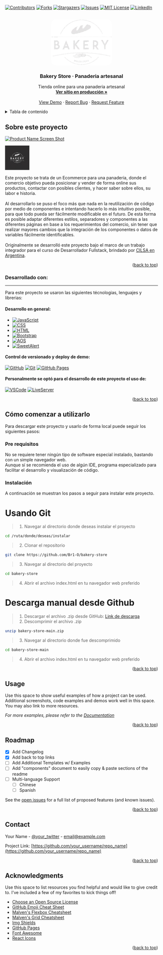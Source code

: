 <!-- Improved compatibility of back to top link: See: https://github.com/othneildrew/Best-README-Template/pull/73 -->
<a id="readme-top"></a>
<!--
*** Thanks for checking out the Best-README-Template. If you have a suggestion
*** that would make this better, please fork the repo and create a pull request
*** or simply open an issue with the tag "enhancement".
*** Don't forget to give the project a star!
*** Thanks again! Now go create something AMAZING! :D
-->



<!-- PROJECT SHIELDS -->
<!--
*** I'm using markdown "reference style" links for readability.
*** Reference links are enclosed in brackets [ ] instead of parentheses ( ).
*** See the bottom of this document for the declaration of the reference variables
*** for contributors-url, forks-url, etc. This is an optional, concise syntax you may use.
*** https://www.markdownguide.org/basic-syntax/#reference-style-links
-->
[![Contributors][contributors-shield]][contributors-url]
[![Forks][forks-shield]][forks-url]
[![Stargazers][stars-shield]][stars-url]
[![Issues][issues-shield]][issues-url]
[![MIT License][license-shield]][license-url]
[![LinkedIn][linkedin-shield]][linkedin-url]



<!-- PROJECT LOGO -->
<br />
<div align="center">
  <a href="https://raw.githubusercontent.com/Br1-O/bakery-store/main/assets/resources/images/imgs/logo.jpg">
    <img src="https://raw.githubusercontent.com/Br1-O/bakery-store/main/assets/resources/images/imgs/logo.png" alt="Logo" width="200" height="150" style="border-radius:15px;">
  </a>

  <h3 align="center"> Bakery Store · Panaderia artesanal </h3>

  <p align="center">
    Tienda online para una panaderia artesanal
    <br />
    <a href="https://br1-o.github.io/bakery-store"><strong> Ver sitio en producción »</strong></a>
    <br />
    <br />
    <a href="https://github.com/othneildrew/Best-README-Template">View Demo</a>
    ·
    <a href="https://github.com/othneildrew/Best-README-Template/issues/new?labels=bug&template=bug-report---.md">Report Bug</a>
    ·
    <a href="https://github.com/othneildrew/Best-README-Template/issues/new?labels=enhancement&template=feature-request---.md">Request Feature</a>
  </p>
</div>



<!-- TABLE OF CONTENTS -->
<details>
  <summary>Tabla de contenido </summary>
  <ol>
    <li>
      <a href="#about-the-project"> Sobre el proyecto</a>
      <ul>
        <li><a href="#built-with"> Construido con</a></li>
      </ul>
    </li>
    <li>
      <a href="#getting-started"> Cómo instalarlo</a>
      <ul>
        <li><a href="#prerequisites"> Pre requisitos</a></li>
        <li><a href="#installation"> Instalación </a></li>
      </ul>
    </li>
    <li><a href="#usage"> Uso </a></li>
    <li><a href="#roadmap"> Guía </a></li>
    <li><a href="#license"> Licencia </a></li>
    <li><a href="#contact"> Contacto </a></li>
    <li><a href="#acknowledgments"> Reconocimientos </a></li>
  </ol>
</details>



<!-- ABOUT THE PROJECT -->
## Sobre este proyecto

[![Product Name Screen Shot][product-screenshot]]([https://example.com](https://raw.githubusercontent.com/Br1-O/bakery-store/main/assets/resources/images/imgs/logo.jpg))

  <a href="https://raw.githubusercontent.com/Br1-O/bakery-store/main/assets/resources/images/imgs/logo.jpg">
    <img src="https://raw.githubusercontent.com/Br1-O/bakery-store/main/assets/resources/images/imgs/logo.jpg" alt="Logo" width="80" height="80">
  </a>

Este proyecto se trata de un Ecommerce para una panaderia, donde el comercio objetivo pueda posicionar y vender de forma online sus productos, contactar con posibles clientes, y hacer saber sobre ellos, su labor e historia. <br><br>
Al desarrollarlo se puso el foco más que nada en la reutilización de código por medio de componentes e intentando hacerlo lo más intuitivo posible, para que todo pueda ser fácilmente modificable en el futuro. De esta forma es posible adaptar diferentes estilos, separadores y componentes a las diferentes páginas en base a los requerimientos del comercio, sin tener que realizar mayores cambios que la integración de los componentes o datos de variables fácilmente identificables.
<br><br>
Originalmente se desarrolló este proyecto bajo el marco de un trabajo integrador para el curso de Desarrollador Fullstack, brindado por [CILSA en Argentina](https://www.cilsa.org/).

<p align="right">(<a href="#readme-top">back to top</a>)</p>


### Desarrollado con:
- - - - - - - - - - - - - - - - - - - - - - - - - - - - - - - - - - - - - - - -

Para este proyecto se usaron las siguientes técnologias, lenguajes y librerias:

#### Desarrollo en general:

* [![JavaScript][JavaScript.com]][JavaScript-url]
* [![CSS][CSS.com]][CSS-url]
* [![HTML][HTML.com]][HTML-url]
* [![Bootstrap][Bootstrap.com]][Bootstrap-url]
* [![AOS][AOS.com]][AOS-url]
* [![SweetAlert][SweetAlert.com]][SweetAlert-url]

#### Control de versionado y deploy de demo:

[![GitHub][GitHub.com]][GitHub-url]
[![Git][Git.com]][Git-url]
[![GitHub Pages][GitHubPages.com]][GitHubPages-url]

#### Personalmente se optó para el desarrollo de este proyecto el uso de:

[![VSCode][VSCode.com]][VSCode-url]
[![LiveServer][LiveServer.com]][LiveServer-url]


[JavaScript.com]: https://img.shields.io/badge/JavaScript-F7DF1E?logo=javascript&logoColor=white&style=for-the-badge
[JavaScript-url]: https://developer.mozilla.org/en-US/docs/Web/JavaScript

[CSS.com]: https://img.shields.io/badge/CSS-1572B6?logo=css3&logoColor=white&style=for-the-badge
[CSS-url]: https://developer.mozilla.org/en-US/docs/Web/CSS

[HTML.com]: https://img.shields.io/badge/HTML-E34F26?logo=html5&logoColor=white&style=for-the-badge
[HTML-url]: https://developer.mozilla.org/en-US/docs/Web/HTML

[Bootstrap.com]: https://img.shields.io/badge/Bootstrap-563D7C?logo=bootstrap&logoColor=white&style=for-the-badge
[Bootstrap-url]: https://getbootstrap.com

[AOS.com]: https://img.shields.io/badge/AOS-000000?logo=aos&logoColor=white&style=for-the-badge
[AOS-url]: https://michalsnik.github.io/aos/

[SweetAlert.com]: https://img.shields.io/badge/SweetAlert-0078D7?logo=sweetalert&logoColor=white&style=for-the-badge
[SweetAlert-url]: https://sweetalert.js.org/

[GitHub.com]: https://img.shields.io/badge/GitHub-181717?logo=github&logoColor=white&style=for-the-badge
[GitHub-url]: https://github.com/

[Git.com]: https://img.shields.io/badge/Git-F05032?logo=git&logoColor=white&style=for-the-badge
[Git-url]: https://git-scm.com/

[GitHubPages.com]: https://img.shields.io/badge/GitHub_Pages-222?logo=github&logoColor=white&style=for-the-badge
[GitHubPages-url]: https://pages.github.com/

[VSCode.com]: https://img.shields.io/badge/VSCode-007ACC?logo=visual-studio-code&logoColor=white&style=for-the-badge
[VSCode-url]: https://code.visualstudio.com/

[LiveServer.com]: https://img.shields.io/badge/LiveServer-4993CD?logo=visual-studio-code&logoColor=white&style=for-the-badge
[LiveServer-url]: https://marketplace.visualstudio.com/items?itemName=ritwickdey.LiveServer

<p align="right">(<a href="#readme-top">back to top</a>)</p>


<!-- GETTING STARTED -->
## Cómo comenzar a utilizarlo

Para descargar este proyecto y usarlo de forma local puede seguir los siguientes pasos:

### Pre requisitos

No se requiere tener ningún tipo de software especial instalado, bastando con un simple navegador web. 
<br>
Aunque sí se recomienda el uso de algún IDE, programa especializado para facilitar el desarrollo y visualización de código.
<br>

### Instalación

A continuación se muestran los pasos a seguir para instalar este proyecto.

# Usando Git

> 1. Navegar al directorio donde deseas instalar el proyecto
   ```sh
   cd /ruta/donde/deseas/instalar
   ```
> 2. Clonar el repositorio
   ```sh
   git clone https://github.com/Br1-O/bakery-store
   ```
 > 3. Navegar al directorio del proyecto
   ```sh
  cd bakery-store
   ```
> 4. Abrir el archivo index.html en tu navegador web preferido

# Descarga manual desde Github

> 1. Descargar el archivo .zip desde GitHub: [Link de descarga](https://github.com/Br1-O/bakery-store/archive/refs/heads/main.zip)
> 2. Descomprimir el archivo .zip
   ```sh
   unzip bakery-store-main.zip
   ```
 > 3. Navegar al directorio donde fue descomprimido
   ```sh
  cd bakery-store-main
   ```
> 4. Abrir el archivo index.html en tu navegador web preferido

<p align="right">(<a href="#readme-top">back to top</a>)</p>


<!-- USAGE EXAMPLES -->
## Usage

Use this space to show useful examples of how a project can be used. Additional screenshots, code examples and demos work well in this space. You may also link to more resources.

_For more examples, please refer to the [Documentation](https://example.com)_

<p align="right">(<a href="#readme-top">back to top</a>)</p>



<!-- ROADMAP -->
## Roadmap

- [x] Add Changelog
- [x] Add back to top links
- [ ] Add Additional Templates w/ Examples
- [ ] Add "components" document to easily copy & paste sections of the readme
- [ ] Multi-language Support
    - [ ] Chinese
    - [ ] Spanish

See the [open issues](https://github.com/othneildrew/Best-README-Template/issues) for a full list of proposed features (and known issues).

<p align="right">(<a href="#readme-top">back to top</a>)</p>



<!-- CONTACT -->
## Contact

Your Name - [@your_twitter](https://twitter.com/your_username) - email@example.com

Project Link: [https://github.com/your_username/repo_name](https://github.com/your_username/repo_name)

<p align="right">(<a href="#readme-top">back to top</a>)</p>



<!-- ACKNOWLEDGMENTS -->
## Acknowledgments

Use this space to list resources you find helpful and would like to give credit to. I've included a few of my favorites to kick things off!

* [Choose an Open Source License](https://choosealicense.com)
* [GitHub Emoji Cheat Sheet](https://www.webpagefx.com/tools/emoji-cheat-sheet)
* [Malven's Flexbox Cheatsheet](https://flexbox.malven.co/)
* [Malven's Grid Cheatsheet](https://grid.malven.co/)
* [Img Shields](https://shields.io)
* [GitHub Pages](https://pages.github.com)
* [Font Awesome](https://fontawesome.com)
* [React Icons](https://react-icons.github.io/react-icons/search)

<p align="right">(<a href="#readme-top">back to top</a>)</p>



<!-- MARKDOWN LINKS & IMAGES -->
<!-- https://www.markdownguide.org/basic-syntax/#reference-style-links -->
[contributors-shield]: https://img.shields.io/github/contributors/othneildrew/Best-README-Template.svg?style=for-the-badge
[contributors-url]: https://github.com/othneildrew/Best-README-Template/graphs/contributors
[forks-shield]: https://img.shields.io/github/forks/othneildrew/Best-README-Template.svg?style=for-the-badge
[forks-url]: https://github.com/othneildrew/Best-README-Template/network/members
[stars-shield]: https://img.shields.io/github/stars/othneildrew/Best-README-Template.svg?style=for-the-badge
[stars-url]: https://github.com/othneildrew/Best-README-Template/stargazers
[issues-shield]: https://img.shields.io/github/issues/othneildrew/Best-README-Template.svg?style=for-the-badge
[issues-url]: https://github.com/othneildrew/Best-README-Template/issues
[license-shield]: https://img.shields.io/github/license/othneildrew/Best-README-Template.svg?style=for-the-badge
[license-url]: https://github.com/othneildrew/Best-README-Template/blob/master/LICENSE.txt
[linkedin-shield]: https://img.shields.io/badge/-LinkedIn-black.svg?style=for-the-badge&logo=linkedin&colorB=555
[linkedin-url]: https://linkedin.com/in/othneildrew
[product-screenshot]: images/screenshot.png
[Next.js]: https://img.shields.io/badge/next.js-000000?style=for-the-badge&logo=nextdotjs&logoColor=white
[Next-url]: https://nextjs.org/
[React.js]: https://img.shields.io/badge/React-20232A?style=for-the-badge&logo=react&logoColor=61DAFB
[React-url]: https://reactjs.org/
[Vue.js]: https://img.shields.io/badge/Vue.js-35495E?style=for-the-badge&logo=vuedotjs&logoColor=4FC08D
[Vue-url]: https://vuejs.org/
[Angular.io]: https://img.shields.io/badge/Angular-DD0031?style=for-the-badge&logo=angular&logoColor=white
[Angular-url]: https://angular.io/
[Svelte.dev]: https://img.shields.io/badge/Svelte-4A4A55?style=for-the-badge&logo=svelte&logoColor=FF3E00
[Svelte-url]: https://svelte.dev/
[Laravel.com]: https://img.shields.io/badge/Laravel-FF2D20?style=for-the-badge&logo=laravel&logoColor=white
[Laravel-url]: https://laravel.com
[Bootstrap.com]: https://img.shields.io/badge/Bootstrap-563D7C
[Bootstrap-url]: https://getbootstrap.com
[JQuery.com]: https://img.shields.io/badge/jQuery-0769AD?style=for-the-badge&logo=jquery&logoColor=white
[JQuery-url]: https://jquery.com 
